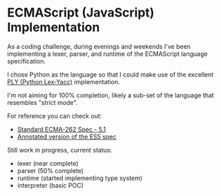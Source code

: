 # ECMAScript (JavaScript) Implementation

As a coding challenge, during evenings and weekends I've been implementing a lexer, parser, and runtime of the ECMAScript language specification.

I chose Python as the language so that I could make use of the excellent [PLY (Python Lex-Yacc)](http://www.dabeaz.com/ply/) implementation.

I'm not aiming for 100% completion, likely a sub-set of the language that resembles "strict mode".

For reference you can check out:

* [Standard ECMA-262 Spec - 5.1](http://www.ecma-international.org/publications/standards/Ecma-262.htm)
* [Annotated version of the ES5 spec](https://es5.github.io/#toc)

Still work in progress, current status:

* lexer (near complete)
* parser (50% complete)
* runtime (started implementing type system)
* interpreter (basic POC)